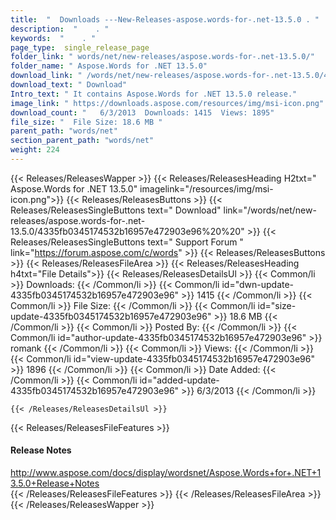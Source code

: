 ```yaml
---
title:  "  Downloads ---New-Releases-aspose.words-for-.net-13.5.0 . " 
description:  "    . " 
keywords:  "    . " 
page_type:  single_release_page
folder_link: " words/net/new-releases/aspose.words-for-.net-13.5.0/"
folder_name: " Aspose.Words for .NET 13.5.0"
download_link: " /words/net/new-releases/aspose.words-for-.net-13.5.0/4335fb0345174532b16957e472903e96"
download_text: " Download"
Intro_text: " It contains Aspose.Words for .NET 13.5.0 release."
image_link: " https://downloads.aspose.com/resources/img/msi-icon.png"
download_count: "   6/3/2013  Downloads: 1415  Views: 1895"
file_size: "  File Size: 18.6 MB "
parent_path: "words/net"
section_parent_path: "words/net"
weight: 224 
---
```


{{< Releases/ReleasesWapper >}}
  {{< Releases/ReleasesHeading H2txt=" Aspose.Words for .NET 13.5.0" imagelink="/resources/img/msi-icon.png">}}
  {{< Releases/ReleasesButtons >}}
    {{< Releases/ReleasesSingleButtons text=" Download" link="/words/net/new-releases/aspose.words-for-.net-13.5.0/4335fb0345174532b16957e472903e96%20%20" >}}
    {{< Releases/ReleasesSingleButtons text=" Support Forum " link="https://forum.aspose.com/c/words" >}}
  {{< Releases/ReleasesButtons >}}
  {{< Releases/ReleasesFileArea >}}
    {{< Releases/ReleasesHeading h4txt="File Details">}}
    {{< Releases/ReleasesDetailsUl >}}
            {{< Common/li  >}} Downloads: {{< /Common/li >}} 
      {{< Common/li id="dwn-update-4335fb0345174532b16957e472903e96" >}} 1415 {{< /Common/li >}} 
      {{< Common/li  >}} File Size: {{< /Common/li >}} 
      {{< Common/li id="size-update-4335fb0345174532b16957e472903e96" >}} 18.6 MB {{< /Common/li >}} 
      {{< Common/li  >}} Posted By: {{< /Common/li >}} 
      {{< Common/li id="author-update-4335fb0345174532b16957e472903e96" >}} romank {{< /Common/li >}} 
      {{< Common/li  >}} Views: {{< /Common/li >}} 
      {{< Common/li id="view-update-4335fb0345174532b16957e472903e96" >}} 1896 {{< /Common/li >}} 
      {{< Common/li  >}} Date Added: {{< /Common/li >}} 
      {{< Common/li id="added-update-4335fb0345174532b16957e472903e96" >}} 6/3/2013 {{< /Common/li >}} 

    {{< /Releases/ReleasesDetailsUl >}}

  {{< Releases/ReleasesFileFeatures >}}
      <h4>Release Notes</h4><div><a href="http://www.aspose.com/docs/display/wordsnet/Aspose.Words+for+.NET+13.5.0+Release+Notes">http://www.aspose.com/docs/display/wordsnet/Aspose.Words+for+.NET+13.5.0+Release+Notes</a></div>
  {{< /Releases/ReleasesFileFeatures >}}
 {{< /Releases/ReleasesFileArea >}}
{{< /Releases/ReleasesWapper >}}


